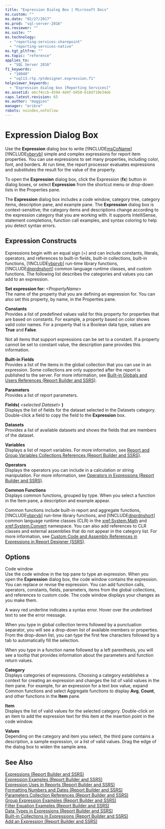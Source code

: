 ```yaml
---
title: "Expression Dialog Box | Microsoft Docs"
ms.custom: ""
ms.date: "02/27/2017"
ms.prod: "sql-server-2016"
ms.reviewer: ""
ms.suite: ""
ms.technology: 
  - "reporting-services-sharepoint"
  - "reporting-services-native"
ms.tgt_pltfrm: ""
ms.topic: "reference"
applies_to: 
  - "SQL Server 2016"
f1_keywords: 
  - "10040"
  - "sql13.rtp.rptdesigner.expression.f1"
helpviewer_keywords: 
  - "Expression dialog box [Reporting Services]"
ms.assetid: e6c74ccb-4594-4d4f-b958-618d710e34eb
caps.latest.revision: 65
ms.author: "maggies"
manager: "erikre"
robots: noindex,nofollow
---
```

# Expression Dialog Box
  Use the **Expression** dialog box to write [!INCLUDE[msCoName](../a9notintoc/includes/msconame-md.md)] [!INCLUDE[vbprvb](../a9retired/includes/vbprvb-md.md)] simple and complex expressions for report item properties. You can use expressions to set many properties, including color, font, and borders. At run time, the report processor evaluates expressions and substitutes the result for the value of the property.  
  
 To open the **Expression** dialog box, click the Expression (**fx**) button in dialog boxes, or select **Expression** from the shortcut menu or drop-down lists in the Properties pane.  
  
 The **Expression** dialog box includes a code window, category tree, category items, description pane, and example pane. The **Expression** dialog box is context-sensitive; the category items and descriptions change according to the expression category that you are working with. It supports IntelliSense, statement completions, function call examples, and syntax coloring to help you detect syntax errors.  
  
## Expression Constructs  
 Expressions begin with an equal sign (=) and can include constants, literals, operators, and references to built-in fields, built-in collections, built-in functions, [!INCLUDE[vbprvb](../a9retired/includes/vbprvb-md.md)] run-time library functions, [!INCLUDE[dnprdnshort](../a9retired/includes/dnprdnshort-md.md)] common language runtime classes, and custom functions. The following list describes the categories and values you can add to an expression.  
  
 **Set expression for:**  *\<PropertyName>*  
 The name of the property that you are defining an expression for. You can also set this property, by name, in the Properties pane.  
  
 **Constants**  
 Provides a list of predefined values valid for this property for properties that are based on constants. For example, a property based on color shows valid color names. For a property that is a Boolean data type, values are **True** and **False**.  
  
 Not all items that support expressions can be set to a constant. If a property cannot be set to constant value, the description pane provides this information.  
  
 **Built-in Fields**  
 Provides a list of the items in the global collection that you can use in an expression. Some collections are only supported after the report is published to the server. For more information, see [Built-in Globals and Users References &#40;Report Builder and SSRS&#41;](../reporting-services/report-design/built-in-collections-built-in-globals-and-users-references-report-builder.md).  
  
 **Parameters**  
 Provides a list of report parameters.  
  
 **Fields(** *\<selected Dataset>* **)**  
 Displays the list of fields for the dataset selected in the Datasets category. Double-click a field to copy the field to the **Expression** box.  
  
 **Datasets**  
 Provides a list of available datasets and shows the fields that are members of the dataset.  
  
 **Variables**  
 Displays a list of report variables. For more information, see [Report and Group Variables Collections References &#40;Report Builder and SSRS&#41;](../reporting-services/report-design/built-in-collections-report-and-group-variables-references-report-builder.md).  
  
 **Operators**  
 Displays the operators you can include in a calculation or string manipulation. For more information, see [Operators in Expressions &#40;Report Builder and SSRS&#41;](../reporting-services/report-design/operators-in-expressions-report-builder-and-ssrs.md).  
  
 **Common Functions**  
 Displays common functions, grouped by type. When you select a function in the Item pane, a description and example appear.  
  
 Common functions include built-in report and aggregate functions, [!INCLUDE[vbprvb](../a9retired/includes/vbprvb-md.md)] run-time library functions, and [!INCLUDE[dnprdnshort](../a9retired/includes/dnprdnshort-md.md)] common language runtime classes (CLR) in the <xref:System.Math> and <xref:System.Convert> namespace. You can also add references to CLR classes and external assemblies that do not appear in the category list. For more information, see [Custom Code and Assembly References in Expressions in Report Designer &#40;SSRS&#41;](../reporting-services/report-design/custom-code-and-assembly-references-in-expressions-in-report-designer-ssrs.md).  
  
## Options  
 Code window  
 Use the code window in the top pane to type an expression. When you open the **Expression** dialog box, the code window contains the expression. You can replace or revise the expression. You can add function calls, operators, constants, fields, parameters, items from the global collections, and references to custom code. The code window displays your changes as you make them.  
  
 A wavy red underline indicates a syntax error. Hover over the underlined text to see the error message.  
  
 When you type in global collection terms followed by a punctuation separator, you will see a drop-down list of available members or properties. From the drop-down list, you can type the first few characters followed by a tab to automatically fill the selection.  
  
 When you type in a function name followed by a left parenthesis, you will see a tooltip that provides information about the parameters and function return values.  
  
 **Category**  
 Displays categories of expressions. Choosing a category establishes a context for creating an expression and changes the list of valid values in the Item pane. For example, for an expression for a text box value, expand Common functions and select Aggregate functions to display **Avg**, **Count**, and other functions in the **Item** pane.  
  
 **Item**  
 Displays the list of valid values for the selected category. Double-click on an item to add the expression text for this item at the insertion point in the code window.  
  
 **Values**  
 Depending on the category and item you select, the third pane contains a description, a sample expression, or a list of valid values. Drag the edge of the dialog box to widen the sample area.  
  
## See Also  
 [Expressions &#40;Report Builder and SSRS&#41;](../reporting-services/report-design/expressions-report-builder-and-ssrs.md)   
 [Expression Examples &#40;Report Builder and SSRS&#41;](../reporting-services/report-design/expression-examples-report-builder-and-ssrs.md)   
 [Expression Uses in Reports &#40;Report Builder and SSRS&#41;](../reporting-services/report-design/expression-uses-in-reports-report-builder-and-ssrs.md)   
 [Formatting Numbers and Dates &#40;Report Builder and SSRS&#41;](../reporting-services/report-design/formatting-numbers-and-dates-report-builder-and-ssrs.md)   
 [Parameters Collection References &#40;Report Builder and SSRS&#41;](../reporting-services/report-design/built-in-collections-parameters-collection-references-report-builder.md)   
 [Group Expression Examples &#40;Report Builder and SSRS&#41;](../reporting-services/report-design/group-expression-examples-report-builder-and-ssrs.md)   
 [Filter Equation Examples &#40;Report Builder and SSRS&#41;](../reporting-services/report-design/filter-equation-examples-report-builder-and-ssrs.md)   
 [Data Types in Expressions &#40;Report Builder and SSRS&#41;](../reporting-services/report-design/data-types-in-expressions-report-builder-and-ssrs.md)   
 [Built-in Collections in Expressions &#40;Report Builder and SSRS&#41;](../reporting-services/report-design/built-in-collections-in-expressions-report-builder.md)   
 [Add an Expression &#40;Report Builder and SSRS&#41;](../reporting-services/report-design/add-an-expression-report-builder-and-ssrs.md)  
  
  